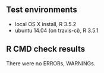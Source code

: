 ## Test environments
* local OS X install, R 3.5.2
* ubuntu 14.04 (on travis-ci), R 3.5.1

## R CMD check results
There were no ERRORs, WARNINGs.
